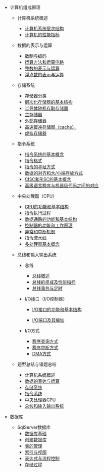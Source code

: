 - 计算机组成原理
  - 计算机系统概述
    - [计算机系统层次结构]()
    - [计算机的性能指标]()
  
  - 数据的表示与运算
    - [数制与编码]()
    - [运算方法和运算电路]()
    - [整数的表示与运算]()
    - [浮点数的表示与运算]()
  
  - 存储系统
    - [存储器分类]()
    - [层次化存储器的基本结构]()
    - [半导体随机存取存储器]()
    - [主存储器]()
    - [外部存储器]()
    - [高速缓冲存储器（cache）]()
    - [虚拟存储器]()
  
  - 指令系统
  
    - [指令系统的基本概念]()
    - [指令格式](/计算机组成原理/指令系统与中央处理器/指令格式)
    - [指令的寻址方式]()
    - [数据的对齐和大/小端存放方式]()
    - [CISC和RISC的基本概念]()
    - [高级语言程序与机器级代码之间的对应]()
  
  - 中央处理器（CPU）
  
    - [CPU的功能和基本结构]()
    - [指令执行过程]()
    - [数据通路的功能和基本结构]()
    - [控制器的功能和工作原理]()
    - [异常和中断机制]()
    - [指令流水线]()
    - [多处理器基本概念]()
  
  - 总线和输入输出系统
  
    - 总线
  
      - [总线概述]()
      - [总线的组成及性能指标]()
      - [总线事务与定时]()
    - I/O接口（I/O控制器）
  
      - [I/O接口的功能和基本结构]()
  
      - [I/O端口及其编址]()
  
    - I/O方式
      - [程序查询方式]()
      - [程序中断方式]()
      - [DMA方式]()
  
  - 题型总结与错题总结
  
    - [计算机系统概述]()
    - [数据的表达与运算]()
    - [存储系统]()
    - [指令系统]()
    - [中央处理器CPU]()
    - [总线和输入输出系统]()
  
- 数据库
  - SqlServer数据库
    - [数据库基础]()
    - [创建数据库]()
    - [表的管理]()
    - [索引与视图]()
    - [表达式与流程控制]()
    - [存储过程](数据库/SqlServer数据库/存储过程)

